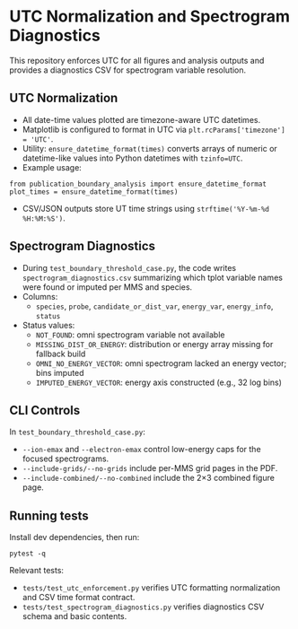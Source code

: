# UTC Normalization and Spectrogram Diagnostics

This repository enforces UTC for all figures and analysis outputs and provides a diagnostics CSV for spectrogram variable resolution.

## UTC Normalization

- All date-time values plotted are timezone-aware UTC datetimes.
- Matplotlib is configured to format in UTC via `plt.rcParams['timezone'] = 'UTC'`.
- Utility: `ensure_datetime_format(times)` converts arrays of numeric or datetime-like values into Python datetimes with `tzinfo=UTC`.
- Example usage:

```
from publication_boundary_analysis import ensure_datetime_format
plot_times = ensure_datetime_format(times)
```

- CSV/JSON outputs store UT time strings using `strftime('%Y-%m-%d %H:%M:%S')`.

## Spectrogram Diagnostics

- During `test_boundary_threshold_case.py`, the code writes `spectrogram_diagnostics.csv` summarizing which tplot variable names were found or imputed per MMS and species.
- Columns:
  - `species`, `probe`, `candidate_or_dist_var`, `energy_var`, `energy_info`, `status`
- Status values:
  - `NOT_FOUND`: omni spectrogram variable not available
  - `MISSING_DIST_OR_ENERGY`: distribution or energy array missing for fallback build
  - `OMNI_NO_ENERGY_VECTOR`: omni spectrogram lacked an energy vector; bins imputed
  - `IMPUTED_ENERGY_VECTOR`: energy axis constructed (e.g., 32 log bins)

## CLI Controls

In `test_boundary_threshold_case.py`:
- `--ion-emax` and `--electron-emax` control low-energy caps for the focused spectrograms.
- `--include-grids/--no-grids` include per-MMS grid pages in the PDF.
- `--include-combined/--no-combined` include the 2×3 combined figure page.

## Running tests

Install dev dependencies, then run:

```
pytest -q
```

Relevant tests:
- `tests/test_utc_enforcement.py` verifies UTC formatting normalization and CSV time format contract.
- `tests/test_spectrogram_diagnostics.py` verifies diagnostics CSV schema and basic contents.

